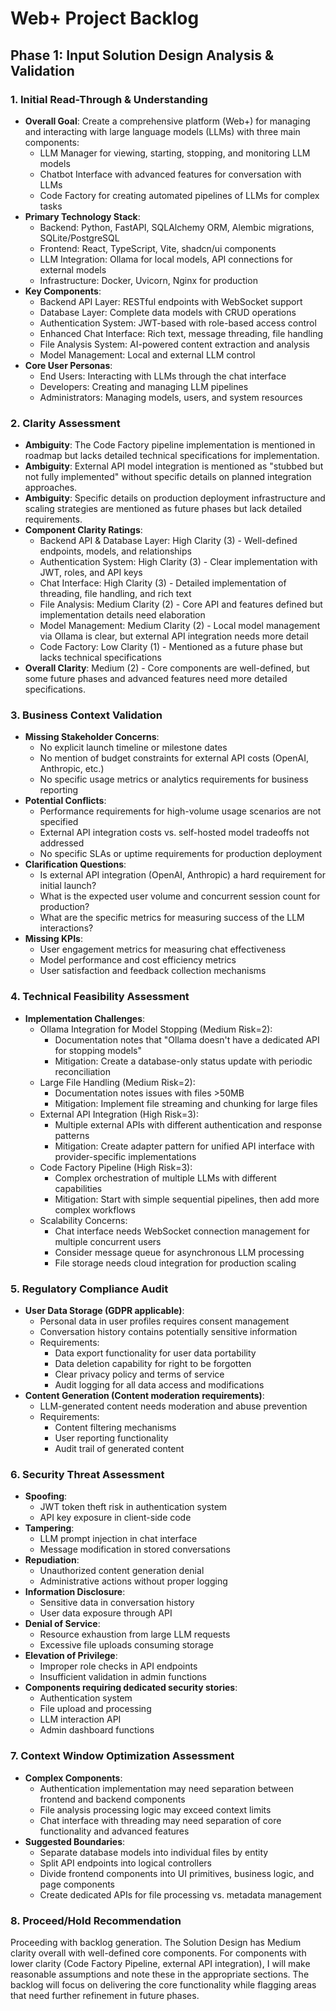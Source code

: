 # Web+ Project Backlog

## Phase 1: Input Solution Design Analysis & Validation

### 1. Initial Read-Through & Understanding
* **Overall Goal**: Create a comprehensive platform (Web+) for managing and interacting with large language models (LLMs) with three main components:
  - LLM Manager for viewing, starting, stopping, and monitoring LLM models
  - Chatbot Interface with advanced features for conversation with LLMs
  - Code Factory for creating automated pipelines of LLMs for complex tasks
* **Primary Technology Stack**: 
  - Backend: Python, FastAPI, SQLAlchemy ORM, Alembic migrations, SQLite/PostgreSQL
  - Frontend: React, TypeScript, Vite, shadcn/ui components
  - LLM Integration: Ollama for local models, API connections for external models
  - Infrastructure: Docker, Uvicorn, Nginx for production
* **Key Components**:
  - Backend API Layer: RESTful endpoints with WebSocket support
  - Database Layer: Complete data models with CRUD operations
  - Authentication System: JWT-based with role-based access control
  - Enhanced Chat Interface: Rich text, message threading, file handling
  - File Analysis System: AI-powered content extraction and analysis
  - Model Management: Local and external LLM control
* **Core User Personas**:
  - End Users: Interacting with LLMs through the chat interface
  - Developers: Creating and managing LLM pipelines
  - Administrators: Managing models, users, and system resources

### 2. Clarity Assessment
* **Ambiguity**: The Code Factory pipeline implementation is mentioned in roadmap but lacks detailed technical specifications for implementation.
* **Ambiguity**: External API model integration is mentioned as "stubbed but not fully implemented" without specific details on planned integration approaches.
* **Ambiguity**: Specific details on production deployment infrastructure and scaling strategies are mentioned as future phases but lack detailed requirements.
* **Component Clarity Ratings**:
  - Backend API & Database Layer: High Clarity (3) - Well-defined endpoints, models, and relationships
  - Authentication System: High Clarity (3) - Clear implementation with JWT, roles, and API keys
  - Chat Interface: High Clarity (3) - Detailed implementation of threading, file handling, and rich text
  - File Analysis: Medium Clarity (2) - Core API and features defined but implementation details need elaboration
  - Model Management: Medium Clarity (2) - Local model management via Ollama is clear, but external API integration needs more detail
  - Code Factory: Low Clarity (1) - Mentioned as a future phase but lacks technical specifications
* **Overall Clarity**: Medium (2) - Core components are well-defined, but some future phases and advanced features need more detailed specifications.

### 3. Business Context Validation
* **Missing Stakeholder Concerns**:
  - No explicit launch timeline or milestone dates
  - No mention of budget constraints for external API costs (OpenAI, Anthropic, etc.)
  - No specific usage metrics or analytics requirements for business reporting
* **Potential Conflicts**:
  - Performance requirements for high-volume usage scenarios are not specified
  - External API integration costs vs. self-hosted model tradeoffs not addressed
  - No specific SLAs or uptime requirements for production deployment
* **Clarification Questions**:
  - Is external API integration (OpenAI, Anthropic) a hard requirement for initial launch?
  - What is the expected user volume and concurrent session count for production?
  - What are the specific metrics for measuring success of the LLM interactions?
* **Missing KPIs**:
  - User engagement metrics for measuring chat effectiveness
  - Model performance and cost efficiency metrics
  - User satisfaction and feedback collection mechanisms

### 4. Technical Feasibility Assessment
* **Implementation Challenges**:
  * Ollama Integration for Model Stopping (Medium Risk=2):
    - Documentation notes that "Ollama doesn't have a dedicated API for stopping models"
    - Mitigation: Create a database-only status update with periodic reconciliation
  * Large File Handling (Medium Risk=2):
    - Documentation notes issues with files >50MB
    - Mitigation: Implement file streaming and chunking for large files
  * External API Integration (High Risk=3):
    - Multiple external APIs with different authentication and response patterns
    - Mitigation: Create adapter pattern for unified API interface with provider-specific implementations
  * Code Factory Pipeline (High Risk=3):
    - Complex orchestration of multiple LLMs with different capabilities
    - Mitigation: Start with simple sequential pipelines, then add more complex workflows
  * Scalability Concerns:
    - Chat interface needs WebSocket connection management for multiple concurrent users
    - Consider message queue for asynchronous LLM processing
    - File storage needs cloud integration for production scaling

### 5. Regulatory Compliance Audit
* **User Data Storage (GDPR applicable)**:
  - Personal data in user profiles requires consent management
  - Conversation history contains potentially sensitive information
  - Requirements:
    - Data export functionality for user data portability
    - Data deletion capability for right to be forgotten
    - Clear privacy policy and terms of service
    - Audit logging for all data access and modifications
* **Content Generation (Content moderation requirements)**:
  - LLM-generated content needs moderation and abuse prevention
  - Requirements:
    - Content filtering mechanisms
    - User reporting functionality
    - Audit trail of generated content

### 6. Security Threat Assessment
* **Spoofing**:
  - JWT token theft risk in authentication system
  - API key exposure in client-side code
* **Tampering**:
  - LLM prompt injection in chat interface
  - Message modification in stored conversations
* **Repudiation**:
  - Unauthorized content generation denial
  - Administrative actions without proper logging
* **Information Disclosure**:
  - Sensitive data in conversation history
  - User data exposure through API
* **Denial of Service**:
  - Resource exhaustion from large LLM requests
  - Excessive file uploads consuming storage
* **Elevation of Privilege**:
  - Improper role checks in API endpoints
  - Insufficient validation in admin functions
* **Components requiring dedicated security stories**:
  - Authentication system
  - File upload and processing
  - LLM interaction API
  - Admin dashboard functions

### 7. Context Window Optimization Assessment
* **Complex Components**:
  - Authentication implementation may need separation between frontend and backend components
  - File analysis processing logic may exceed context limits
  - Chat interface with threading may need separation of core functionality and advanced features
* **Suggested Boundaries**:
  - Separate database models into individual files by entity
  - Split API endpoints into logical controllers
  - Divide frontend components into UI primitives, business logic, and page components
  - Create dedicated APIs for file processing vs. metadata management

### 8. Proceed/Hold Recommendation
Proceeding with backlog generation. The Solution Design has Medium clarity overall with well-defined core components. For components with lower clarity (Code Factory Pipeline, external API integration), I will make reasonable assumptions and note these in the appropriate sections. The backlog will focus on delivering the core functionality while flagging areas that need further refinement in future phases.
